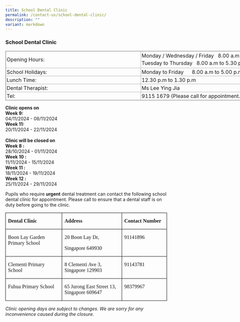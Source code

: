 ```yaml
---
title: School Dental Clinic
permalink: /contact-us/school-dental-clinic/
description: ""
variant: markdown
---
```

### School Dental Clinic


<table class="ive_eobj_center iveo_table ives_tab_simple3" style="margin: auto; outline: 0px; padding: 0px; border-collapse: collapse; clear: both; border: 1px solid rgb(170, 170, 170); width: 886.725px;"><tbody style="margin: 0px; outline: 0px; padding: 0px;"><tr style="margin: 0px; outline: 0px; padding: 0px;"><td style="margin: 0px; outline: 0px; padding: 2px; text-align: left; border: 1px solid rgb(170, 170, 170); width: 416px;">Opening Hours:</td><td style="margin: 0px; outline: 0px; padding: 2px; text-align: center; border: 1px solid rgb(170, 170, 170); width: 417px;"><div style="margin: 0px; outline: 0px; padding: 0px; line-height: 23.8px; text-align: left;">Monday / Wednesday / Friday&nbsp; &nbsp;8.00 a.m to 5.00 p.m.</div><div style="margin: 0px; outline: 0px; padding: 0px; line-height: 23.8px; text-align: left;">Tuesday to Thursday&nbsp; &nbsp;8.00 a.m to 5.30 p.m.</div></td></tr><tr style="margin: 0px; outline: 0px; padding: 0px;"><td style="margin: 0px; outline: 0px; padding: 2px; text-align: left; border: 1px solid rgb(170, 170, 170);">School Holidays:&nbsp;</td><td style="margin: 0px; outline: 0px; padding: 2px; text-align: left; border: 1px solid rgb(170, 170, 170);">Monday to Friday&nbsp; &nbsp; &nbsp; 8.00 a.m to 5.00 p.m.&nbsp;</td></tr><tr style="margin: 0px; outline: 0px; padding: 0px;"><td style="margin: 0px; outline: 0px; padding: 2px; text-align: left; border: 1px solid rgb(170, 170, 170);">Lunch Time:&nbsp;</td><td style="margin: 0px; outline: 0px; padding: 2px; text-align: left; border: 1px solid rgb(170, 170, 170);">12.30 p.m to 1.30 p.m&nbsp;</td></tr><tr style="margin: 0px; outline: 0px; padding: 0px;"><td style="margin: 0px; outline: 0px; padding: 2px; text-align: left; border: 1px solid rgb(170, 170, 170);">Dental Therapist:&nbsp;</td><td style="margin: 0px; outline: 0px; padding: 2px; text-align: left; border: 1px solid rgb(170, 170, 170);">Ms Lee Ying Jia&nbsp;</td></tr><tr style="margin: 0px; outline: 0px; padding: 0px;"><td style="margin: 0px; outline: 0px; padding: 2px; text-align: left; border: 1px solid rgb(170, 170, 170);">Tel:&nbsp;</td><td style="margin: 0px; outline: 0px; padding: 2px; text-align: left; border: 1px solid rgb(170, 170, 170);">9115 1679&nbsp;(Please call for appointment.)&nbsp;</td></tr></tbody></table>

**Clinic opens on**
<br>
**Week 9:**
<br>
04/11/2024 - 08/11/2024
<br>
**Week 11:**
<br>
20/11/2024 - 22/11/2024
<br><br>
**Clinic will be closed on**
<br>**Week 8 :**
<br>28/10/2024 - 01/11/2024 
<br>**Week 10 :**
<br>11/11/2024 - 15/11/2024 
<br>**Week 11 :**
<br>18/11/2024 - 19/11/2024
<br>**Week 12 :**
<br>25/11/2024 - 29/11/2024

Pupils who require **urgent** dental treatment can contact the following school dental clinic for appointment. Please call to ensure that a dental staff is on duty before going to the clinic.

<table style="border-collapse:collapse;border:none;mso-border-alt:solid windowtext .5pt;
 mso-yfti-tbllook:1184;mso-padding-alt:0cm 5.4pt 0cm 5.4pt" cellpadding="0" cellspacing="0" border="1" class="MsoTableGrid"><tbody><tr style="mso-yfti-irow:0;mso-yfti-firstrow:yes;height:20.65pt"><td style="width:161.75pt;border:solid windowtext 1.0pt;
  mso-border-alt:solid windowtext .5pt;padding:0cm 5.4pt 0cm 5.4pt;height:20.65pt" valign="top" width="216"><p class="MsoNoSpacing"><b><span style="font-size:12.0pt;mso-bidi-font-size:
  14.0pt;font-family:&quot;Times New Roman&quot;,serif;mso-bidi-font-style:italic" lang="EN-SG">Dental Clinic</span></b></p></td><td style="width:171.0pt;border:solid windowtext 1.0pt;
  border-left:none;mso-border-left-alt:solid windowtext .5pt;mso-border-alt:
  solid windowtext .5pt;padding:0cm 5.4pt 0cm 5.4pt;height:20.65pt" valign="top" width="228"><p class="MsoNoSpacing"><b><span style="font-size:12.0pt;mso-bidi-font-size:
  14.0pt;font-family:&quot;Times New Roman&quot;,serif;mso-bidi-font-style:italic" lang="EN-SG">Address</span></b></p></td><td style="width:118.05pt;border:solid windowtext 1.0pt;
  border-left:none;mso-border-left-alt:solid windowtext .5pt;mso-border-alt:
  solid windowtext .5pt;padding:0cm 5.4pt 0cm 5.4pt;height:20.65pt" valign="top" width="157"><p class="MsoNoSpacing"><b><span style="font-size:12.0pt;mso-bidi-font-size:
  14.0pt;font-family:&quot;Times New Roman&quot;,serif;mso-bidi-font-style:italic" lang="EN-SG">Contact Number</span></b></p></td></tr><tr style="mso-yfti-irow:1;height:35.5pt"><td style="width:161.75pt;border:solid windowtext 1.0pt;
  border-top:none;mso-border-top-alt:solid windowtext .5pt;mso-border-alt:solid windowtext .5pt;
  padding:0cm 5.4pt 0cm 5.4pt;height:35.5pt" valign="top" width="216"><p class="MsoNoSpacing"><span style="font-size:12.0pt;mso-bidi-font-size:
  14.0pt;font-family:&quot;Times New Roman&quot;,serif;mso-bidi-font-weight:bold;
  mso-bidi-font-style:italic" lang="EN-SG">Boon Lay Garden Primary School</span></p></td><td style="width:171.0pt;border-top:none;border-left:
  none;border-bottom:solid windowtext 1.0pt;border-right:solid windowtext 1.0pt;
  mso-border-top-alt:solid windowtext .5pt;mso-border-left-alt:solid windowtext .5pt;
  mso-border-alt:solid windowtext .5pt;padding:0cm 5.4pt 0cm 5.4pt;height:35.5pt" valign="top" width="228"><p class="MsoNoSpacing"><span style="font-size:12.0pt;mso-bidi-font-size:
  14.0pt;font-family:&quot;Times New Roman&quot;,serif;mso-bidi-font-weight:bold;
  mso-bidi-font-style:italic" lang="EN-SG">20 Boon Lay Dr,</span></p><p class="MsoNoSpacing"><span style="font-size:12.0pt;mso-bidi-font-size:
  14.0pt;font-family:&quot;Times New Roman&quot;,serif;mso-bidi-font-weight:bold;
  mso-bidi-font-style:italic" lang="EN-SG">Singapore 649930</span></p></td><td style="width:118.05pt;border-top:none;border-left:
  none;border-bottom:solid windowtext 1.0pt;border-right:solid windowtext 1.0pt;
  mso-border-top-alt:solid windowtext .5pt;mso-border-left-alt:solid windowtext .5pt;
  mso-border-alt:solid windowtext .5pt;padding:0cm 5.4pt 0cm 5.4pt;height:35.5pt" valign="top" width="157"><p class="MsoNoSpacing"><span style="font-size:12.0pt;mso-bidi-font-size:
  14.0pt;font-family:&quot;Times New Roman&quot;,serif;mso-bidi-font-weight:bold;
  mso-bidi-font-style:italic" lang="EN-SG">91141896</span></p></td></tr><tr style="mso-yfti-irow:2;height:35.5pt"><td style="width:161.75pt;border:solid windowtext 1.0pt;
  border-top:none;mso-border-top-alt:solid windowtext .5pt;mso-border-alt:solid windowtext .5pt;
  padding:0cm 5.4pt 0cm 5.4pt;height:35.5pt" valign="top" width="216"><p class="MsoNoSpacing"><span style="font-size:12.0pt;mso-bidi-font-size:
  14.0pt;font-family:&quot;Times New Roman&quot;,serif;mso-bidi-font-weight:bold;
  mso-bidi-font-style:italic" lang="EN-SG">Clementi Primary School</span></p></td><td style="width:171.0pt;border-top:none;border-left:
  none;border-bottom:solid windowtext 1.0pt;border-right:solid windowtext 1.0pt;
  mso-border-top-alt:solid windowtext .5pt;mso-border-left-alt:solid windowtext .5pt;
  mso-border-alt:solid windowtext .5pt;padding:0cm 5.4pt 0cm 5.4pt;height:35.5pt" valign="top" width="228"><p class="MsoNoSpacing"><span style="font-size:12.0pt;mso-bidi-font-size:
  14.0pt;font-family:&quot;Times New Roman&quot;,serif;mso-bidi-font-weight:bold;
  mso-bidi-font-style:italic" lang="EN-SG">8 Clementi Ave 3, Singapore 129903</span></p></td><td style="width:118.05pt;border-top:none;border-left:
  none;border-bottom:solid windowtext 1.0pt;border-right:solid windowtext 1.0pt;
  mso-border-top-alt:solid windowtext .5pt;mso-border-left-alt:solid windowtext .5pt;
  mso-border-alt:solid windowtext .5pt;padding:0cm 5.4pt 0cm 5.4pt;height:35.5pt" valign="top" width="157"><p class="MsoNoSpacing"><span style="font-size:12.0pt;mso-bidi-font-size:
  14.0pt;font-family:&quot;Times New Roman&quot;,serif;mso-bidi-font-weight:bold;
  mso-bidi-font-style:italic" lang="EN-SG">91143781</span></p></td></tr><tr style="mso-yfti-irow:3;height:35.5pt"><td style="width:161.75pt;border:solid windowtext 1.0pt;
  border-top:none;mso-border-top-alt:solid windowtext .5pt;mso-border-alt:solid windowtext .5pt;
  padding:0cm 5.4pt 0cm 5.4pt;height:35.5pt" valign="top" width="216"><p class="MsoNoSpacing"><span style="font-size:12.0pt;mso-bidi-font-size:
  14.0pt;font-family:&quot;Times New Roman&quot;,serif;mso-bidi-font-weight:bold;
  mso-bidi-font-style:italic" lang="EN-SG">Fuhua Primary School</span></p></td><td style="width:171.0pt;border-top:none;border-left:
  none;border-bottom:solid windowtext 1.0pt;border-right:solid windowtext 1.0pt;
  mso-border-top-alt:solid windowtext .5pt;mso-border-left-alt:solid windowtext .5pt;
  mso-border-alt:solid windowtext .5pt;padding:0cm 5.4pt 0cm 5.4pt;height:35.5pt" valign="top" width="228"><p class="MsoNoSpacing"><span style="font-size:12.0pt;mso-bidi-font-size:
  14.0pt;font-family:&quot;Times New Roman&quot;,serif;mso-bidi-font-weight:bold;
  mso-bidi-font-style:italic" lang="EN-SG">65 Jurong East Street 13, Singapore 609647</span></p></td><td style="width:118.05pt;border-top:none;border-left:
  none;border-bottom:solid windowtext 1.0pt;border-right:solid windowtext 1.0pt;
  mso-border-top-alt:solid windowtext .5pt;mso-border-left-alt:solid windowtext .5pt;
  mso-border-alt:solid windowtext .5pt;padding:0cm 5.4pt 0cm 5.4pt;height:35.5pt" valign="top" width="157"><p class="MsoNoSpacing"><span style="font-size:12.0pt;mso-bidi-font-size:
  14.0pt;font-family:&quot;Times New Roman&quot;,serif;mso-bidi-font-weight:bold;
  mso-bidi-font-style:italic" lang="EN-SG">98379967</span></p></td></tr></tbody></table>

*Clinic opening days are subject to changes.
We are sorry for any inconvenience caused during the closure.*
